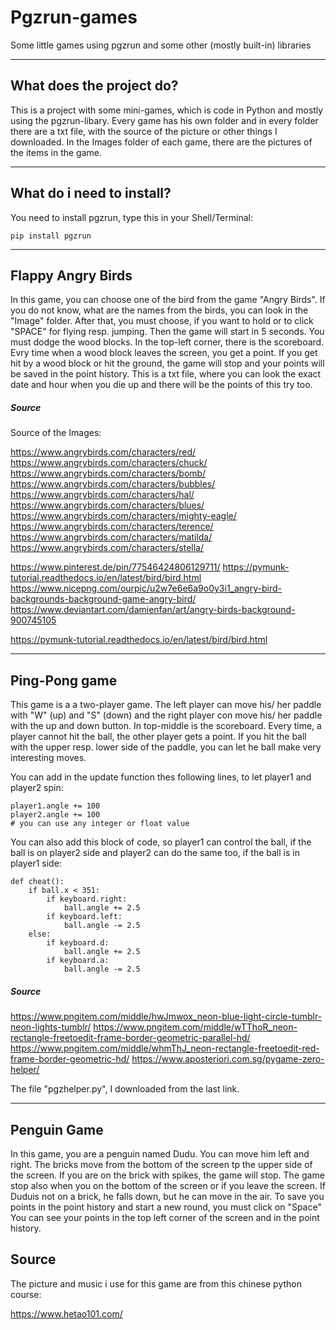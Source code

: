 # Pgzrun-games
Some little games using pgzrun and some other (mostly built-in) libraries
***
## What does the project do?
This is a project with some mini-games, which is code in Python and mostly using the pgzrun-libary. Every game has his own folder and in every folder there are a txt file, with the source of the picture or other things I downloaded. In the Images folder of each game, there are the pictures of the items in the game.
***
## What do i need to install?
You need to install pgzrun, type this in your Shell/Terminal:

`pip install pgzrun`
***
## Flappy Angry Birds
In this game, you can choose one of the bird from the game "Angry Birds". If you do not know, what are the names from the birds, you can look in the "Image" folder. After that, you must choose, if you want to hold or to click  "SPACE" for flying resp. jumping. Then the game will start in 5 seconds. You must dodge the wood blocks. In the top-left corner, there is the scoreboard. Evry time when a wood block leaves the screen, you get a point. If you get hit by a wood block or hit the ground, the game will stop and your points will be saved in the point history. This is a txt file, where you can look the exact date and hour when you die up and there will be the  points of this try too.
##### Source
Source of the Images:


https://www.angrybirds.com/characters/red/
https://www.angrybirds.com/characters/chuck/
https://www.angrybirds.com/characters/bomb/
https://www.angrybirds.com/characters/bubbles/
https://www.angrybirds.com/characters/hal/
https://www.angrybirds.com/characters/blues/
https://www.angrybirds.com/characters/mighty-eagle/
https://www.angrybirds.com/characters/terence/
https://www.angrybirds.com/characters/matilda/
https://www.angrybirds.com/characters/stella/

https://www.pinterest.de/pin/77546424806129711/
https://pymunk-tutorial.readthedocs.io/en/latest/bird/bird.html
https://www.nicepng.com/ourpic/u2w7e6e6a9o0y3i1_angry-bird-backgrounds-background-game-angry-bird/
https://www.deviantart.com/damienfan/art/angry-birds-background-900745105

https://pymunk-tutorial.readthedocs.io/en/latest/bird/bird.html
***
## Ping-Pong game
This game is a a two-player game. The left player can move his/ her paddle with "W" (up) and "S" (down) and the right player con move his/ her paddle with the up and down button. In top-middle is the scoreboard. Every time, a player cannot hit the ball, the other player gets a point. If you hit the ball with the upper resp. lower side of the paddle, you can let he ball make very interesting moves.


You can add in the update function thes following lines, to let player1 and player2 spin:

```
player1.angle += 100
player2.angle += 100
# you can use any integer or float value
```
You can also add this block of code, so player1 can control the ball, if the ball is on player2 side and player2 can do the same too, if the ball is in player1 side:
```
def cheat():
    if ball.x < 351:
        if keyboard.right:
            ball.angle += 2.5
        if keyboard.left:
            ball.angle -= 2.5
    else:
        if keyboard.d:
            ball.angle += 2.5
        if keyboard.a:
            ball.angle -= 2.5
```

##### Source
https://www.pngitem.com/middle/hwJmwox_neon-blue-light-circle-tumblr-neon-lights-tumblr/
https://www.pngitem.com/middle/wTThoR_neon-rectangle-freetoedit-frame-border-geometric-parallel-hd/
https://www.pngitem.com/middle/whmThJ_neon-rectangle-freetoedit-red-frame-border-geometric-hd/
https://www.aposteriori.com.sg/pygame-zero-helper/

The file "pgzhelper.py", I downloaded from the last link.
***
## Penguin Game
In this game, you are a penguin named Dudu. You can move him left and right. The bricks move from the bottom of the screen tp the upper side of the screen. If you are on the brick with spikes, the game will stop. The game stop also when you on the bottom of the screen or if you leave the screen.
If Duduis not on a brick, he falls down, but he can move in the air. To save you points in the point history and start a new round, you must click on 
"Space"
You can see your points in the top left corner of the screen and in the point history.
## Source
The picture and music i use for this game are from this chinese python course:

https://www.hetao101.com/
